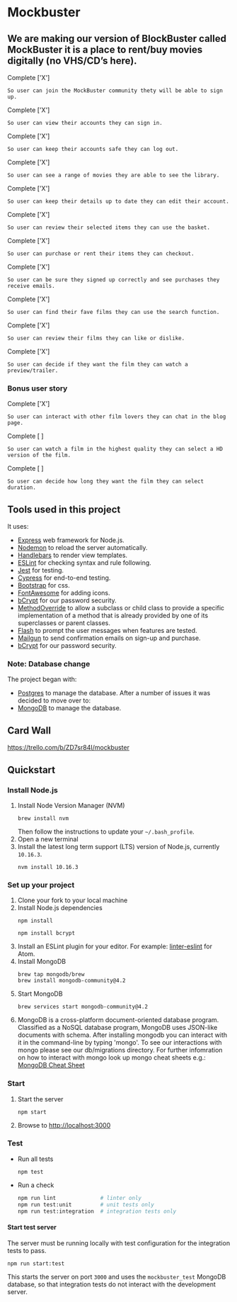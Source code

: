 # Mockbuster
## We are making our version of BlockBuster called MockBuster it is a place to rent/buy movies digitally (no VHS/CD’s here).
Complete ['X']
```
So user can join the MockBuster community thety will be able to sign up.
```
Complete ['X']
```
So user can view their accounts they can sign in.
```
Complete ['X']
```
So user can keep their accounts safe they can log out.
```
Complete ['X']
```
So user can see a range of movies they are able to see the library.
```
Complete ['X']
```
So user can keep their details up to date they can edit their account.
```
Complete ['X']
```
So user can review their selected items they can use the basket.
```
Complete ['X']
```
So user can purchase or rent their items they can checkout.
```
Complete ['X']
```
So user can be sure they signed up correctly and see purchases they receive emails.
```
Complete ['X']
```
So user can find their fave films they can use the search function.
```
Complete ['X']
```
So user can review their films they can like or dislike.
```
Complete ['X']
```
So user can decide if they want the film they can watch a preview/trailer.
```
### Bonus user story
Complete ['X']
```
So user can interact with other film lovers they can chat in the blog page.
```
Complete [ ]
```
So user can watch a film in the highest quality they can select a HD version of the film.
```
Complete [ ]
```
So user can decide how long they want the film they can select duration.
```
## Tools used in this project
It uses:
- [Express](https://expressjs.com/) web framework for Node.js.
- [Nodemon](https://nodemon.io/) to reload the server automatically.
- [Handlebars](https://handlebarsjs.com/) to render view templates.
- [ESLint](https://eslint.org) for checking syntax and rule following.
- [Jest](https://jestjs.io/) for testing.
- [Cypress](https://www.cypress.io/) for end-to-end testing.
- [Bootstrap](https://getbootstrap.com) for css.
- [FontAwesome](https://fontawesome.com) for adding icons.
- [bCrypt](https://www.npmjs.com/package/bcrypt) for our password security.
- [MethodOverride](https://www.npmjs.com/package/method-override) to allow a subclass or child class to provide a specific implementation of a method that is already provided by one of its superclasses or parent classes.
- [Flash](https://www.npmjs.com/package/express-flash-messages) to prompt the user messages when features are tested.
- [Mailgun](https://www.mailgun.com/) to send confirmation emails on sign-up and purchase.
- [bCrypt](https://www.npmjs.com/package/bcrypt) for our password security.
### Note: Database change
The project began with:
- [Postgres](https://www.postgresql.org/) to manage the database.
After a number of issues it was decided to move over to:
- [MongoDB](https://www.mongodb.com/) to manage the database.
## Card Wall
https://trello.com/b/ZD7sr84I/mockbuster
## Quickstart
### Install Node.js
1. Install Node Version Manager (NVM)
    ```
    brew install nvm
    ```
    Then follow the instructions to update your `~/.bash_profile`.
1. Open a new terminal
1. Install the latest long term support (LTS) version of Node.js, currently `10.16.3`.
    ```
    nvm install 10.16.3
    ```
### Set up your project
1. Clone your fork to your local machine
1. Install Node.js dependencies
    ```
    npm install
    ```
    ```
    npm install bcrypt
    ```
1. Install an ESLint plugin for your editor. For example: [linter-eslint](https://github.com/AtomLinter/linter-eslint) for Atom.
1. Install MongoDB
    ```
    brew tap mongodb/brew
    brew install mongodb-community@4.2
    ```
1. Start MongoDB
    ```
    brew services start mongodb-community@4.2
    ```
1. MongoDB is a cross-platform document-oriented database program. Classified as a NoSQL database program, MongoDB uses JSON-like documents with schema. After installing mongodb you can interact with it in the command-line by typing 'mongo'.
To see our interactions with mongo please see our db/migrations directory.
For further infomration on how to interact with mongo look up mongo cheat sheets e.g.:
[MongoDB Cheat Sheet](https://blog.codecentric.de/files/2012/12/MongoDB-CheatSheet-v1_0.pdf)
### Start
1. Start the server
    ```
    npm start
    ```
1. Browse to [http://localhost:3000](http://localhost:3000)
### Test
* Run all tests
    ```
    npm test
    ```
* Run a check
    ```bash
    npm run lint              # linter only
    npm run test:unit         # unit tests only
    npm run test:integration  # integration tests only
    ```
#### Start test server
The server must be running locally with test configuration for the
integration tests to pass.
```
npm run start:test
```
This starts the server on port `3000` and uses the `mockbuster_test` MongoDB database,
so that integration tests do not interact with the development server.
